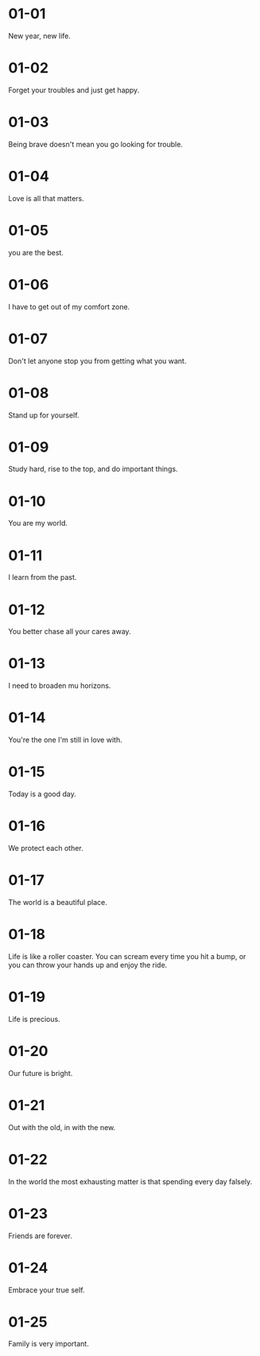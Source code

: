 # 01-01

New year, new life.

# 01-02

Forget your troubles and just get happy.

# 01-03

Being brave doesn't mean you go looking for trouble.

# 01-04

Love is all that matters.

# 01-05

you are the best.

# 01-06

I have to get out of my comfort zone.

# 01-07

Don't let anyone stop you from getting what you want.

# 01-08

Stand up for yourself.

# 01-09

Study hard, rise to the top, and do important things.

# 01-10

You are my world.

# 01-11

I learn from the past.

# 01-12

You better chase all your cares away.

# 01-13

I need to broaden mu horizons.

# 01-14

You're the one I'm still in love with.

# 01-15

Today is a good day.

# 01-16

We protect each other.

# 01-17

The world is a beautiful place.

# 01-18

Life is like a roller coaster. You can scream every time you hit a bump, or you can throw your hands up and enjoy the ride.

# 01-19

Life is precious.

# 01-20

Our future is bright.

# 01-21

Out with the old, in with the new.

# 01-22

In the world the most exhausting matter is that spending every day falsely.

# 01-23

Friends are forever.

# 01-24

Embrace your true self.

# 01-25

Family is very important.